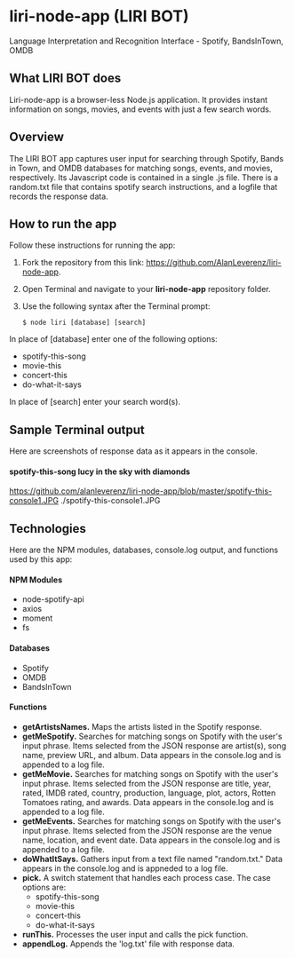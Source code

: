 # liri-node-app (LIRI BOT)
Language Interpretation and Recognition Interface - Spotify, BandsInTown, OMDB

## What LIRI BOT does
Liri-node-app is a browser-less Node.js application. It provides instant information on songs, movies, and events with just a few search words.

## Overview
The LIRI BOT app captures user input for searching through Spotify, Bands in Town, and OMDB databases for matching songs, events, and movies, respectively. Its Javascript code is contained in a single .js file. There is a random.txt file that contains spotify search instructions, and a logfile that records the response data. 

## How to run the app
Follow these instructions for running the app:
1. Fork the repository from this link: https://github.com/AlanLeverenz/liri-node-app.
1. Open Terminal and navigate to your __liri-node-app__ repository folder.
1. Use the following syntax after the Terminal prompt:

    `$ node liri [database] [search]`

In place of [database] enter one of the following options:
* spotify-this-song
* movie-this
* concert-this
* do-what-it-says

In place of [search] enter your search word(s).

## Sample Terminal output
Here are screenshots of response data as it appears in the console.

#### spotify-this-song lucy in the sky with diamonds
https://github.com/alanleverenz/liri-node-app/blob/master/spotify-this-console1.JPG
./spotify-this-console1.JPG

## Technologies
Here are the NPM modules, databases, console.log output, and functions used by this app:

#### NPM Modules
* node-spotify-api
* axios
* moment
* fs

#### Databases
* Spotify
* OMDB
* BandsInTown

#### Functions
* __getArtistsNames.__ Maps the artists listed in the Spotify response.
* __getMeSpotify.__ Searches for matching songs on Spotify with the user's input phrase. Items selected from the JSON response are artist(s), song name, preview URL, and album. Data appears in the console.log and is appended to a log file.
* __getMeMovie.__ Searches for matching songs on Spotify with the user's input phrase. Items selected from the JSON response are title, year, rated, IMDB rated, country, production, language, plot, actors, Rotten Tomatoes rating, and awards. Data appears in the console.log and is appended to a log file.
* __getMeEvents.__ Searches for matching songs on Spotify with the user's input phrase. Items selected from the JSON response are the venue name, location, and event date. Data appears in the console.log and is appended to a log file.
* __doWhatItSays.__ Gathers input from a text file named "random.txt." Data appears in the console.log and is appneded to a log file.
* __pick.__ A switch statement that handles each process case. The case options are: 
    * spotify-this-song
    * movie-this
    * concert-this
    * do-what-it-says
* __runThis.__ Processes the user input and calls the pick function.
* __appendLog.__ Appends the 'log.txt' file with response data.





